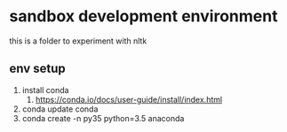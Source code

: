 # sandbox development environment

this is a folder to experiment with nltk

## env setup
1. install conda
	1. https://conda.io/docs/user-guide/install/index.html
1. conda update conda
1. conda create -n py35 python=3.5 anaconda


